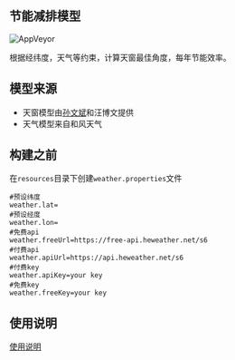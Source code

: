 ## 节能减排模型
![AppVeyor](https://img.shields.io/appveyor/build/qxdn/sunbest)

根据经纬度，天气等约束，计算天窗最佳角度，每年节能效率。

## 模型来源
- 天窗模型由[孙文斌](https://github.com/Vincent726)和汪博文提供
- 天气模型来自和风天气 

## 构建之前
在```resources```目录下创建```weather.properties```文件
```properties
#预设纬度
weather.lat=
#预设经度
weather.lon=
#免费api
weather.freeUrl=https://free-api.heweather.net/s6
#付费api
weather.apiUrl=https://api.heweather.net/s6
#付费key
weather.apiKey=your key
#免费key
weather.freeKey=your key

```

## 使用说明

[使用说明](./Instruction.md)